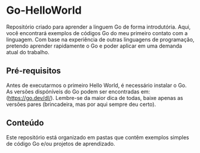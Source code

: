 # Go-HelloWorld

Repositório criado para aprender a linguem Go de forma introdutória. Aqui, você encontrará exemplos de códigos Go do meu primeiro contato com a linguagem. 
Com base na experiência de outras linguagens de programação, pretendo aprender rapidamente o Go e poder aplicar em uma demanda atual do trabalho.

## Pré-requisitos

Antes de executarmos o primeiro Hello World, é necessário instalar o Go. As versões dispóníveis do Go podem ser encontradas em: (https://go.dev/dl/). Lembre-se da maior dica de todas, baixe apenas as versões pares (brincadeira, mas por aqui sempre deu certo).

## Conteúdo

Este repositório está organizado em pastas que contêm exemplos simples de código Go e/ou projetos de aprendizado.
